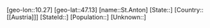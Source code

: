 ﻿---
location: [47.13,10.27]
mapzoom: [7,12] 
mapmarker: city 
type: City
tags:
- geo/City


SpocWebEntityId: 34438
isDeleted: false
confidential: public

---
[geo-lon::10.27]
[geo-lat::47.13]
[name::St.Anton]
[State::]
[Country::[[Austria]]]
[StateId::]
[Population::]
[Unknown::]


